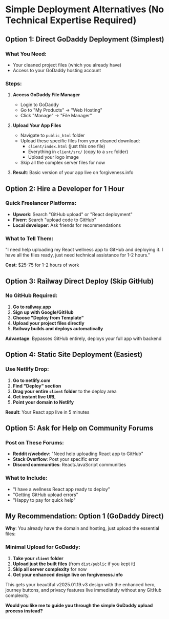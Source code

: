 # Simple Deployment Alternatives (No Technical Expertise Required)

## Option 1: Direct GoDaddy Deployment (Simplest)

### What You Need:
- Your cleaned project files (which you already have)
- Access to your GoDaddy hosting account

### Steps:
1. **Access GoDaddy File Manager**
   - Login to GoDaddy
   - Go to "My Products" → "Web Hosting" 
   - Click "Manage" → "File Manager"

2. **Upload Your App Files**
   - Navigate to `public_html` folder
   - Upload these specific files from your cleaned download:
     - `client/index.html` (just this one file)
     - Everything in `client/src/` (copy to a `src` folder)
     - Upload your logo image
   - Skip all the complex server files for now

3. **Result**: Basic version of your app live on forgiveness.info

## Option 2: Hire a Developer for 1 Hour

### Quick Freelancer Platforms:
- **Upwork**: Search "GitHub upload" or "React deployment"
- **Fiverr**: Search "upload code to GitHub"
- **Local developer**: Ask friends for recommendations

### What to Tell Them:
"I need help uploading my React wellness app to GitHub and deploying it. I have all the files ready, just need technical assistance for 1-2 hours."

**Cost**: $25-75 for 1-2 hours of work

## Option 3: Railway Direct Deploy (Skip GitHub)

### No GitHub Required:
1. **Go to railway.app**
2. **Sign up with Google/GitHub**
3. **Choose "Deploy from Template"**
4. **Upload your project files directly**
5. **Railway builds and deploys automatically**

**Advantage**: Bypasses GitHub entirely, deploys your full app with backend

## Option 4: Static Site Deployment (Easiest)

### Use Netlify Drop:
1. **Go to netlify.com**
2. **Find "Deploy" section**
3. **Drag your entire `client` folder** to the deploy area
4. **Get instant live URL**
5. **Point your domain to Netlify**

**Result**: Your React app live in 5 minutes

## Option 5: Ask for Help on Community Forums

### Post on These Forums:
- **Reddit r/webdev**: "Need help uploading React app to GitHub"
- **Stack Overflow**: Post your specific error
- **Discord communities**: React/JavaScript communities

### What to Include:
- "I have a wellness React app ready to deploy"
- "Getting GitHub upload errors"
- "Happy to pay for quick help"

## My Recommendation: Option 1 (GoDaddy Direct)

**Why**: You already have the domain and hosting, just upload the essential files:

### Minimal Upload for GoDaddy:
1. **Take your `client` folder**
2. **Upload just the built files** (from `dist/public` if you kept it)
3. **Skip all server complexity** for now
4. **Get your enhanced design live on forgiveness.info**

This gets your beautiful v2025.01.19.v3 design with the enhanced hero, journey buttons, and privacy features live immediately without any GitHub complexity.

**Would you like me to guide you through the simple GoDaddy upload process instead?**